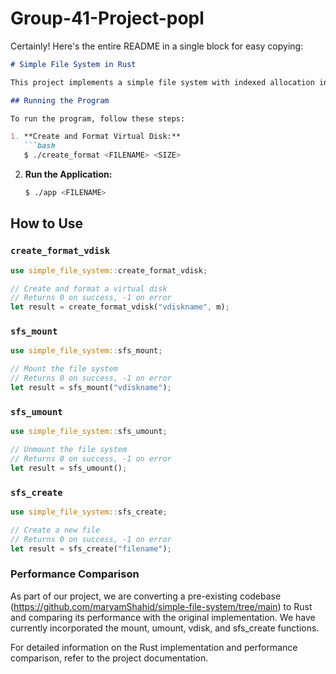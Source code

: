 # Group-41-Project-popl


Certainly! Here's the entire README in a single block for easy copying:

```markdown
# Simple File System in Rust

This project implements a simple file system with indexed allocation in Rust. It provides a virtual disk to store files and includes a library linked with an application.

## Running the Program

To run the program, follow these steps:

1. **Create and Format Virtual Disk:**
   ```bash
   $ ./create_format <FILENAME> <SIZE>
   ```

2. **Run the Application:**
   ```bash
   $ ./app <FILENAME>
   ```

## How to Use

### `create_format_vdisk`

```rust
use simple_file_system::create_format_vdisk;

// Create and format a virtual disk
// Returns 0 on success, -1 on error
let result = create_format_vdisk("vdiskname", m);
```

### `sfs_mount`

```rust
use simple_file_system::sfs_mount;

// Mount the file system
// Returns 0 on success, -1 on error
let result = sfs_mount("vdiskname");
```

### `sfs_umount`

```rust
use simple_file_system::sfs_umount;

// Unmount the file system
// Returns 0 on success, -1 on error
let result = sfs_umount();
```

### `sfs_create`

```rust
use simple_file_system::sfs_create;

// Create a new file
// Returns 0 on success, -1 on error
let result = sfs_create("filename");
```

### Performance Comparison

As part of our project, we are converting a pre-existing codebase (https://github.com/maryamShahid/simple-file-system/tree/main) to Rust and comparing its performance with the original implementation. We have currently incorporated the mount, umount, vdisk, and sfs_create functions.

For detailed information on the Rust implementation and performance comparison, refer to the project documentation.

